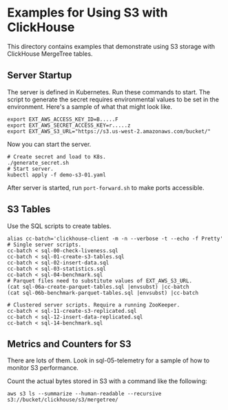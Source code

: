 # Examples for Using S3 with ClickHouse

This directory contains examples that demonstrate using S3 storage
with ClickHouse MergeTree tables. 

## Server Startup

The server is defined in Kubernetes. Run these commands to start. The 
script to generate the secret requires environmental values to be 
set in the environment. Here's a sample of what that might look like. 

```
export EXT_AWS_ACCESS_KEY_ID=B.....F
export EXT_AWS_SECRET_ACCESS_KEY=r.....z
export EXT_AWS_S3_URL="https://s3.us-west-2.amazonaws.com/bucket/"
```

Now you can start the server. 
```
# Create secret and load to K8s. 
./generate_secret.sh
# Start server.
kubectl apply -f demo-s3-01.yaml
```
After server is started, run `port-forward.sh` to make ports 
accessible. 

## S3 Tables

Use the SQL scripts to create tables. 
```
alias cc-batch='clickhouse-client -m -n --verbose -t --echo -f Pretty'
# Single server scripts. 
cc-batch < sql-00-check-liveness.sql
cc-batch < sql-01-create-s3-tables.sql
cc-batch < sql-02-insert-data.sql
cc-batch < sql-03-statistics.sql
cc-batch < sql-04-benchmark.sql
# Parquet files need to substitute values of EXT_AWS_S3_URL.
(cat sql-06a-create-parquet-tables.sql |envsubst) |cc-batch
(cat sql-06b-benchmark-parquet-tables.sql |envsubst) |cc-batch

# Clustered server scripts. Require a running ZooKeeper. 
cc-batch < sql-11-create-s3-replicated.sql  
cc-batch < sql-12-insert-data-replicated.sql  
cc-batch < sql-14-benchmark.sql
```

## Metrics and Counters for S3

There are lots of them. Look in sql-05-telemetry for a sample of 
how to monitor S3 performance. 

Count the actual bytes stored in S3 with a command like the following:
```
aws s3 ls --summarize --human-readable --recursive s3://bucket/clickhouse/s3/mergetree/
```

